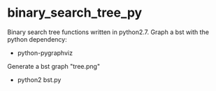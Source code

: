 binary_search_tree_py
====================

Binary search tree functions written in python2.7.
Graph a bst with the python dependency:
- python-pygraphviz

Generate a bst graph "tree.png"
- python2 bst.py

